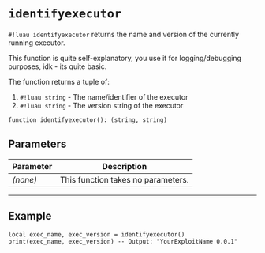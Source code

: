 # `identifyexecutor`

`#!luau identifyexecutor` returns the name and version of the currently running executor.

This function is quite self-explanatory, you use it for logging/debugging purposes, idk - its quite basic.

The function returns a tuple of:

1. `#!luau string` - The name/identifier of the executor
2. `#!luau string` - The version string of the executor

```luau
function identifyexecutor(): (string, string)
```

## Parameters

| Parameter | Description        |
|-----------|--------------------|
| *(none)*  | This function takes no parameters. |

---

## Example

```luau title="Getting the current executor and version" linenums="1"
local exec_name, exec_version = identifyexecutor()
print(exec_name, exec_version) -- Output: "YourExploitName 0.0.1"
```
